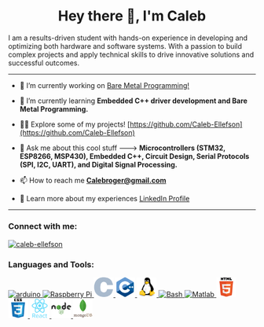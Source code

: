 <h1 align="center">Hey there 👋, I'm Caleb</h1>
<p align="left"> I am a results-driven student with hands-on experience in developing and optimizing both hardware and software systems. With a passion to build complex projects and apply technical skills to drive innovative solutions and successful outcomes.</p>

---

- 🤖 I’m currently working on [Bare Metal Programming!](https://github.com/Caleb-Ellefson/STM32)

- 🌱 I’m currently learning **Embedded C++ driver development and Bare Metal Programming.**

- 👨‍💻 Explore some of my projects! [https://github.com/Caleb-Ellefson](https://github.com/Caleb-Ellefson)

- 💬 Ask me about this cool stuff ---> **Microcontrollers (STM32, ESP8266, MSP430), Embedded C++, Circuit Design, Serial Protocols (SPI, I2C, UART), and Digital Signal Processing.**

- 📫 How to reach me **Calebroger@gmail.com**

- 📄 Learn more about my experiences [LinkedIn Profile](https://www.linkedin.com/in/caleb-ellefson-902367161/)

---

<h3 align="left">Connect with me:</h3>
<p align="left">
<a href="https://www.linkedin.com/in/caleb-ellefson-902367161/" target="blank"><img align="center" src="https://raw.githubusercontent.com/rahuldkjain/github-profile-readme-generator/master/src/images/icons/Social/linked-in-alt.svg" alt="caleb-ellefson" height="30" width="40" /></a>
</p>

<h3 align="left">Languages and Tools:</h3>
<p align="left">
<a href="https://www.arduino.cc/" target="_blank" rel="noreferrer"> <img src="https://cdn.worldvectorlogo.com/logos/arduino-1.svg" alt="arduino" width="40" height="40"/> </a> 
<a href="https://www.raspberrypi.org/" target="_blank" rel="noreferrer"> <img src="https://www.raspberrypi.org/app/uploads/2011/10/Raspi-PGB001.png" alt="Raspberry Pi" width="40" height="40"/> </a> 
<a href="https://www.w3schools.com/c/" target="_blank" rel="noreferrer"> <img src="https://raw.githubusercontent.com/devicons/devicon/master/icons/c/c-original.svg" alt="C" width="40" height="40"/> </a> 
<a href="https://cplusplus.com/" target="_blank" rel="noreferrer"> <img src="https://raw.githubusercontent.com/devicons/devicon/master/icons/cplusplus/cplusplus-original.svg" alt="C++" width="40" height="40"/> </a> 
<a href="https://www.linux.org/" target="_blank" rel="noreferrer"> <img src="https://raw.githubusercontent.com/devicons/devicon/master/icons/linux/linux-original.svg" alt="Linux" width="40" height="40"/> </a> 
<a href="https://www.gnu.org/software/bash/" target="_blank" rel="noreferrer"> <img src="https://upload.wikimedia.org/wikipedia/commons/thumb/4/4b/Bash_Logo_Colored.svg/640px-Bash_Logo_Colored.svg.png" alt="Bash" width="40" height="40"/> </a>
<a href="https://www.mathworks.com/products/matlab.html" target="_blank" rel="noreferrer"> <img src="https://upload.wikimedia.org/wikipedia/commons/2/21/Matlab_Logo.png" alt="Matlab" width="40" height="40"/> </a>
<a href="https://www.w3.org/html/" target="_blank" rel="noreferrer"> <img src="https://raw.githubusercontent.com/devicons/devicon/master/icons/html5/html5-original-wordmark.svg" alt="html5" width="40" height="40"/> </a> 
<a href="https://www.w3schools.com/css/" target="_blank" rel="noreferrer"> <img src="https://raw.githubusercontent.com/devicons/devicon/master/icons/css3/css3-original-wordmark.svg" alt="css3" width="40" height="40"/> </a> 
<a href="https://reactjs.org/" target="_blank" rel="noreferrer"> <img src="https://raw.githubusercontent.com/devicons/devicon/master/icons/react/react-original-wordmark.svg" alt="React" width="40" height="40"/> </a> 
<a href="https://nodejs.org/" target="_blank" rel="noreferrer"> <img src="https://raw.githubusercontent.com/devicons/devicon/master/icons/nodejs/nodejs-original-wordmark.svg" alt="Node.js" width="40" height="40"/> </a> 
<a href="https://www.mongodb.com/" target="_blank" rel="noreferrer"> <img src="https://raw.githubusercontent.com/devicons/devicon/master/icons/mongodb/mongodb-original-wordmark.svg" alt="MongoDB" width="40" height="40"/> </a> 
</p>
